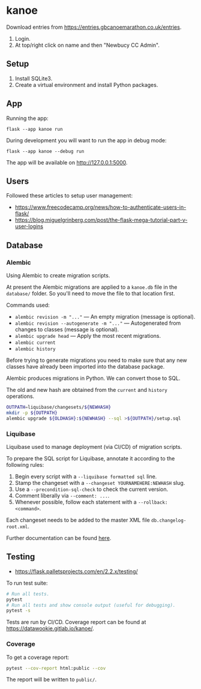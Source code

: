 # kanoe

 Download entries from https://entries.gbcanoemarathon.co.uk/entries.

 1. Login.
 2. At top/right click on name and then "Newbucy CC Admin".

## Setup

1. Install SQLite3.
2. Create a virtual environment and install Python packages.

## App

Running the app:

```
flask --app kanoe run
```

During development you will want to run the app in debug mode:

```
flask --app kanoe --debug run
```

The app will be available on http://127.0.0.1:5000.

## Users

Followed these articles to setup user management:

- https://www.freecodecamp.org/news/how-to-authenticate-users-in-flask/
- https://blog.miguelgrinberg.com/post/the-flask-mega-tutorial-part-v-user-logins

## Database

### Alembic

Using Alembic to create migration scripts.

At present the Alembic migrations are applied to a `kanoe.db` file in the `database/` folder. So you'll need to move the file to that location first.

Commands used:

- `alembic revision -m "..."` — An empty migration (message is optional).
- `alembic revision --autogenerate -m "..."` — Autogenerated from changes to classes (message is optional).
- `alembic upgrade head` — Apply the most recent migrations.
- `alembic current`
- `alembic history`

Before trying to generate migrations you need to make sure that any new classes have already been imported into the database package.

Alembic produces migrations in Python. We can convert those to SQL.

The old and new hash are obtained from the `current` and `history` operations.

```bash
OUTPATH=liquibase/changesets/${NEWHASH}
mkdir -p ${OUTPATH}
alembic upgrade ${OLDHASH}:${NEWHASH} --sql >${OUTPATH}/setup.sql
```

### Liquibase

Liquibase used to manage deployment (via CI/CD) of migration scripts.

To prepare the SQL script for Liquibase, annotate it according to the following rules:

1. Begin every script with a `--liquibase formatted sql` line.
2. Stamp the changeset with a `--changeset YOURNAMEHERE:NEWHASH` slug.
3. Use a `--precondition-sql-check` to check the current version.
4. Comment liberally via `--comment: ...`.
5. Whenever possible, follow each statement with a `--rollback: <command>`.

Each changeset needs to be added to the master XML file `db.changelog-root.xml`.

Further documentation can be found [here](https://docs.liquibase.com/concepts/basic/sql-format.html).

## Testing

- https://flask.palletsprojects.com/en/2.2.x/testing/

To run test suite:

```bash
# Run all tests.
pytest
# Run all tests and show console output (useful for debugging).
pytest -s
```

Tests are run by CI/CD. Coverage report can be found at https://datawookie.gitlab.io/kanoe/.

### Coverage

To get a coverage report:

```bash
pytest --cov-report html:public --cov
```

The report will be written to `public/`.
